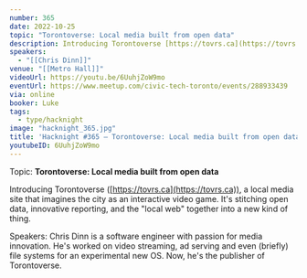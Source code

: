 ```yaml
---
number: 365
date: 2022-10-25
topic: "Torontoverse: Local media built from open data"
description: Introducing Torontoverse [https://tovrs.ca](https://tovrs.ca), a local media site that imagines the city as an interactive video game. It's stitching open data, innovative reporting, and the ‘local web’ together into a new kind of thing.
speakers:
  - "[[Chris Dinn]]"
venue: "[[Metro Hall]]"
videoUrl: https://youtu.be/6UuhjZoW9mo
eventUrl: https://www.meetup.com/civic-tech-toronto/events/288933439
via: online
booker: Luke
tags:
  - type/hacknight
image: "hacknight_365.jpg"
title: 'Hacknight #365 – Torontoverse: Local media built from open data'
youtubeID: 6UuhjZoW9mo
---
```


Topic:
**Torontoverse: Local media built from open data**

Introducing Torontoverse ([https://tovrs.ca](https://tovrs.ca)), a local media site that imagines the city as an interactive video game. It's stitching open data, innovative reporting, and the "local web" together into a new kind of thing.

Speakers:
Chris Dinn is a software engineer with passion for media innovation. He's worked on video streaming, ad serving and even (briefly) file systems for an experimental new OS. Now, he's the publisher of Torontoverse.
